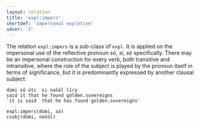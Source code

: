 ```yaml
---
layout: relation
title: 'expl:impers'
shortdef: 'impersonal expletive'
udver: '2'
---
```


The relation <code>expl:impers</code> is a sub-class of <code>expl</code>. It is applied on the impersonal use of the reflective pronoun _só_, _sí_, _sé_ specifically. There may be an impersonal construction for every verb, both transitive and intransitive, where the role of the subject is played by the pronoun itself in terms of significance, but it is predominantly expressed by another clausal subject: 

~~~ sdparse
dúmi só óti  si našól líry 
said it that he found golden.sovereigns
`it is said  that he has found golden.sovereigns'
           
expl:impers(dúmi, só)
csubj(dúmi, našól)
~~~ 


<!-- Interlanguage links updated Ne 5. května 2024, 18:21:12 CEST -->
